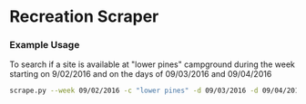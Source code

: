 # Recreation Scraper


### Example Usage
To search if a site is available at "lower pines" campground during the week starting on 9/02/2016 and on the days of 09/03/2016 and 09/04/2016

```sh
scrape.py --week 09/02/2016 -c "lower pines" -d 09/03/2016 -d 09/04/2016
```
